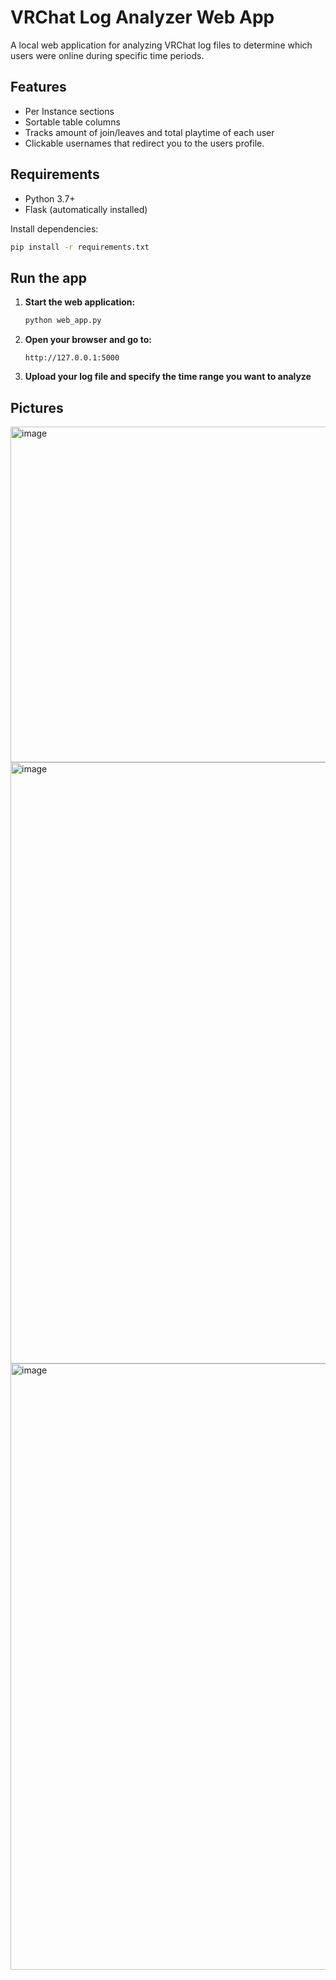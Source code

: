 # VRChat Log Analyzer Web App

A local web application for analyzing VRChat log files to determine which users were online during specific time periods.

## Features

- Per Instance sections
- Sortable table columns
- Tracks amount of join/leaves and total playtime of each user
- Clickable usernames that redirect you to the users profile.

## Requirements

- Python 3.7+
- Flask (automatically installed)

Install dependencies:
```bash
pip install -r requirements.txt
```

## Run the app

1. **Start the web application:**
   ```bash
   python web_app.py
   ```

2. **Open your browser and go to:**
   ```
   http://127.0.0.1:5000
   ```

3. **Upload your log file and specify the time range you want to analyze**

## Pictures
<img width="814" height="537" alt="image" src="https://github.com/user-attachments/assets/91c08bca-6832-4220-9a9f-48968e1a396a" />
<img width="1208" height="962" alt="image" src="https://github.com/user-attachments/assets/020f25af-0fc7-40e2-a65b-270b93049cd1" />
<img width="1175" height="970" alt="image" src="https://github.com/user-attachments/assets/6591562b-69fd-4a85-8f33-6f8ea378384c" />

